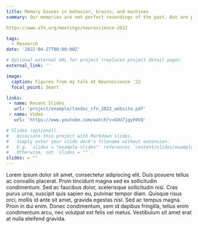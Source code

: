 ```yaml
---
title: Memory biases in behavior, brains, and machines
summary: Our memories are not perfect recordings of the past. But are prone to bias and misinformation. As part of my PhD work, I have been identifying what kind of memories are most susceptible to such biases. By combining behavior, fMRI, and neural networks, we show that memory biases exist in humans and machines. And that they are not just random errors, but are a product of an optimal learning system. I recently presented this work as a talk at one of the biggest conferences in the world, Neuroscience 2022.

https://www.sfn.org/meetings/neuroscience-2022

tags:
  - Research
date: '2022-04-27T00:00:00Z'

# Optional external URL for project (replaces project detail page).
external_link: ''

image:
  caption: Figures from my talk at Neuroscience '22
  focal_point: Smart

links:
 - name: Recent Slides
   url: 'project/example/tandoc_sfn_2022_website.pdf'
 - name: Video
   url: 'https://www.youtube.com/watch?v=GUU7jgyh9VQ'

# Slides (optional).
#   Associate this project with Markdown slides.
#   Simply enter your slide deck's filename without extension.
#   E.g. `slides = "example-slides"` references `content/slides/example-slides.md`.
#   Otherwise, set `slides = ""`.
slides: = ""
---
```


Lorem ipsum dolor sit amet, consectetur adipiscing elit. Duis posuere tellus ac convallis placerat. Proin tincidunt magna sed ex sollicitudin condimentum. Sed ac faucibus dolor, scelerisque sollicitudin nisi. Cras purus urna, suscipit quis sapien eu, pulvinar tempor diam. Quisque risus orci, mollis id ante sit amet, gravida egestas nisl. Sed ac tempus magna. Proin in dui enim. Donec condimentum, sem id dapibus fringilla, tellus enim condimentum arcu, nec volutpat est felis vel metus. Vestibulum sit amet erat at nulla eleifend gravida.
